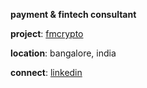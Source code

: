 **payment & fintech consultant**

**project**: [fmcrypto](https://github.com/jagnd1/fmcrypto)

**location**: bangalore, india

**connect**: [linkedin](https://linkedin.com/in/jagnd)
